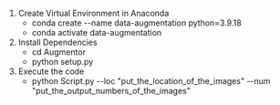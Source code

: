 1. Create Virtual Environment in Anaconda
    - conda create --name data-augmentation python=3.9.18
    - conda activate data-augmentation
2. Install Dependencies
    - cd Augmentor
    - python setup.py
3. Execute the code
    - python Script.py --loc "put_the_location_of_the_images" --num "put_the_output_numbers_of_the_images"